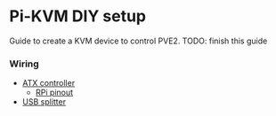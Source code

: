 # Pi-KVM DIY setup
Guide to create a KVM device to control PVE2.
TODO: finish this guide

### Wiring
- [ATX controller](https://perdeas.com/wp/?p=36)
  - [RPi pinout](https://pinout.xyz/)
- [USB splitter](https://www.tomshardware.com/how-to/kvm-over-ip-raspberry-pi)

